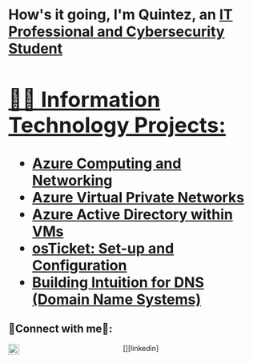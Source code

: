 <h1>How's it going, I'm Quintez, an <a href="https://linkedin.com/in/quintezpearson">IT Professional and Cybersecurity Student

<h2>👨‍💻 Information Technology Projects:</h2>

  - [Azure Computing and Networking](https://github.com/Quintez1/azure-compute-networking)
  - [Azure Virtual Private Networks](https://github.com/Quintez1/virtual-private-network)
  - [Azure Active Directory within VMs](https://github.com/Quintez1/active-directory)
  - [osTicket: Set-up and Configuration](https://github.com/Quintez1/setup-config-osTicket)
  - [Building Intuition for DNS (Domain Name Systems)](https://github.com/Quintez1/VNet-DNS)

<h2>🤳Connect with me🤳:</h2>

<p align="center">
[<img align="left" alt="Josh | LinkedIn" width="22px" src="https://cdn.jsdelivr.net/npm/simple-icons@v3/icons/linkedin.svg" />][linkedin]

[linkedin]: https://linkedin.com/in/quintezpearson
